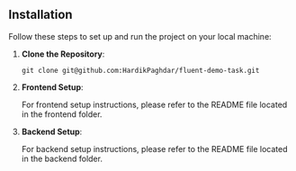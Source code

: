 ## Installation
Follow these steps to set up and run the project on your local machine:

1. **Clone the Repository**:
    ```
    git clone git@github.com:HardikPaghdar/fluent-demo-task.git
    ```
   
2. **Frontend Setup**:

    For frontend setup instructions, please refer to the README file located in the frontend folder.


3. **Backend Setup**:

    For backend setup instructions, please refer to the README file located in the backend folder.


